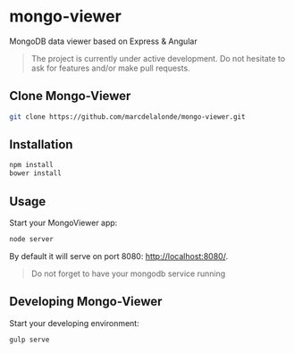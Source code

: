 # mongo-viewer
MongoDB data viewer based on Express & Angular

> The project is currently under active development. Do not hesitate to ask for features and/or make pull requests.

## Clone Mongo-Viewer

```bash
git clone https://github.com/marcdelalonde/mongo-viewer.git
```

## Installation

```bash
npm install
bower install
```

## Usage

Start your MongoViewer app:

```bash
node server
```

By default it will serve on port 8080: [http://localhost:8080/](http://localhost:8080/).

> Do not forget to have your mongodb service running

## Developing Mongo-Viewer

Start your developing environment:

```bash
gulp serve
```